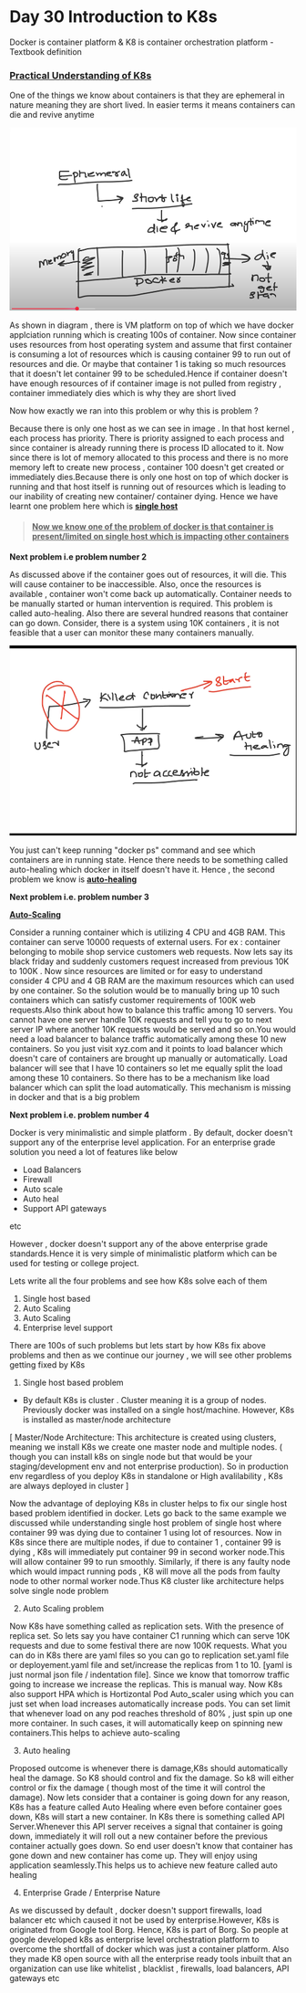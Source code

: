 # Day 30 Introduction to K8s

Docker is container platform & K8 is container orchestration platform - Textbook definition

### <u>Practical Understanding of K8s</u> ###

One of the things we know about containers is that they are ephemeral in nature meaning they are short lived. In easier terms it means containers can die and revive anytime

![](https://raw.githubusercontent.com/SamilVanzar/Devops/main/images/Day30/1.png)


As shown in diagram , there is VM platform on top of which we have docker applciation running which is creating 100s of container.
Now since container uses resources from host operating system and assume that first container is consuming a lot of resources which is causing container 99 to run out of resources and die. Or maybe that container 1 is taking so much resources that it doesn't let container 99 to be scheduled.Hence if container doesn't have enough resources of if container image is not pulled from registry , container immediately dies which is why they are short lived

Now how exactly we ran into this problem or why this is problem ?

Because there is only one host as we can see in image . In that host kernel , each process has priority. There is priority assigned to each process and since container is already running there is process ID allocated to it. Now since there is lot of memory allocated to this process and there is no more memory left to create new process , container 100 doesn't get created or immediately dies.Because there is only one host on top of which docker is running and that host itself is running out of resources which is leading to our inability of creating new container/ container dying. Hence we have learnt one problem here which is **<u>single host</u>**

>  #### <u>Now we know one of the problem of docker is that container is present/limited on single host which is impacting other containers</u>




**Next problem i.e problem number 2**

As discussed above if the container goes out of resources, it will die. This will cause container to be inaccessible. Also, once the resources is available , container won't come back up automatically. Container needs to be manually started or human intervention is required. This problem is called auto-healing. Also there are several hundred reasons that container can go down. Consider, there is a system using 10K containers , it is not feasible that a user can monitor these many containers manually.

![](https://raw.githubusercontent.com/SamilVanzar/Devops/main/images/Day30/2.png)

You just can't keep running "docker ps" command and see which containers are in running state. Hence there needs to be something called auto-healing which docker in itself doesn't have it. Hence , the second problem we know is **<u>auto-healing</u>**



**Next problem i.e. problem number 3**

<u>**Auto-Scaling**</u>


Consider a running container which is utilizing 4 CPU and 4GB RAM. This container  can serve 10000 requests of external users. For ex : container belonging to mobile shop service customers web requests. Now lets say its black friday and suddenly customers request increased from previous 10K to 100K . Now since resources are limited or for easy to understand consider 4 CPU and 4 GB RAM are the maximum resources which can used by one container. So the solution would be to manually bring up 10 such containers which can satisfy customer requirements of 100K web requests.Also think about how to balance this traffic among 10 servers. You cannot have one server handle 10K requests and tell you to go to next server IP where another 10K requests would be served and so on.You would need a load balancer to balance traffic automatically among these 10 new containers. So you just visit xyz.com and it points to load balancer which doesn't care of containers are brought up manually or automatically. Load balancer will see that I have 10 containers so let me equally split the load among these 10 containers.
So there has to be a mechanism like load balancer which can split the load  automatically. This mechanism is missing in docker and that is a big problem


**Next problem i.e. problem number 4**

Docker is very minimalistic and simple platform . By default, docker doesn't support any of the enterprise level application. For an enterprise grade solution you need a lot of features like below

- Load Balancers
- Firewall
- Auto scale 
- Auto heal
- Support API gateways

etc

However , docker doesn't support any of the above enterprise grade standards.Hence it is very simple of minimalistic platform which can be used for testing or college project.


 Lets write all the four problems and see how K8s solve each of them
 
 1) Single host based
 2) Auto Scaling
 3) Auto Scaling
 4) Enterprise level support
 
 There are 100s of such problems but lets start by how K8s fix above problems and then as we continue our journey , we will see other problems getting fixed by K8s
 
 
1) Single host based problem

- By default K8s is cluster . Cluster meaning it is a group of nodes. Previously docker was installed on a single host/machine. However, K8s is installed as master/node architecture

[ Master/Node Architecture: This architecture is created using clusters, meaning we install K8s we create one master node and multiple nodes. ( though you can install k8s on single node but that would be your staging/development env and not enterprise production). So in production env regardless of you deploy K8s in standalone or High avalilability , K8s are always deployed in cluster ]

Now the advantage of deploying K8s in cluster helps to fix our single host based problem identified in docker.
Lets go back to the same example we discussed while understanding single host problem of single host where container 99 was dying due to container 1 using lot of resources.
Now in K8s since there are multiple nodes, if due to container 1 , container 99 is dying , K8s will immediately put container 99 in second worker node.This will allow container 99 to run smoothly. Similarly, if there is any faulty node which would impact running pods , K8 will move all the pods from faulty node to other normal worker node.Thus K8 cluster like architecture helps solve single node problem


2) Auto Scaling problem


Now K8s have something called as replication sets. With the presence of replica set. So lets say you have container C1 running which can serve 10K requests and due to some festival there are now 100K requests. What you can do in K8s there are yaml files so you can go to replication set.yaml file or deployement.yaml file and set/increase the replicas from 1 to 10. [yaml is just normal json file / indentation file]. Since we know that tomorrow traffic going to increase we increase the replicas. This is manual way. Now K8s also support HPA which is Hortizontal Pod Auto_scaler using which you can just set when load increases automatically increase pods. You can set limit that whenever load on any pod reaches threshold of 80% , just spin up one more container. In such cases, it will automatically keep on spinning new containers.This helps to achieve auto-scaling


3) Auto healing

Proposed outcome is whenever there is damage,K8s should automatically heal the damage. So K8 should control and fix the damage. So k8 will either control or fix the damage ( though most of the time it will control the damage). Now lets consider that a container is going down for any reason, K8s has a feature called Auto Healing where even before container goes down, K8s will start a new container. In K8s there is something called API Server.Whenever this API server receives a signal that container is going down, immediately it will roll out a new container before the previous container actually goes down. So end user doesn't know that container has gone down and new container has come up. They will enjoy using application seamlessly.This helps us to achieve new feature called auto healing


4) Enterprise Grade / Enterprise Nature

 As we discussed by default , docker doesn't support firewalls, load balancer etc which caused it not be used by enterprise.However, K8s is originated from Google tool Borg. Hence, K8s is part of Borg. So people at google developed k8s as enterprise level orchestration platform to overcome the shortfall of docker which was just a container platform. Also they made K8 open source with all the enterprise ready tools inbuilt that an organization can use like whitelist , blacklist , firewalls, load balancers, API gateways etc































